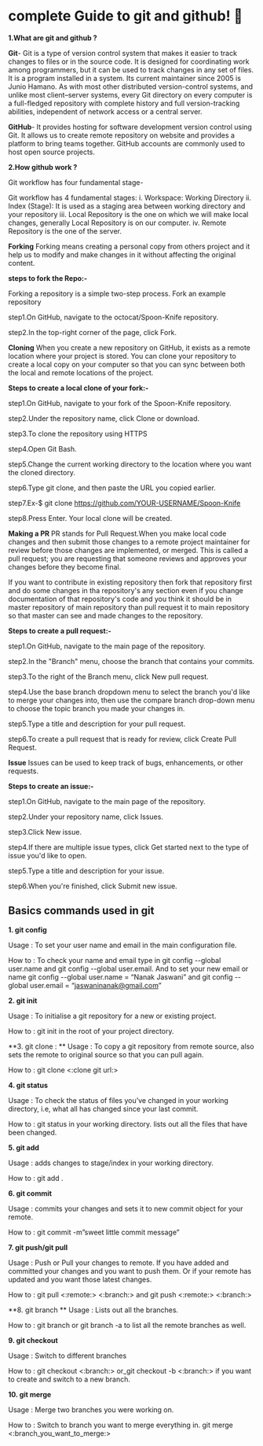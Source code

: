 # complete Guide to git and github! 📔
**1.What are git and github ?**

**Git**- Git is a type of version control system that makes it easier to track changes to files or in the source code. It is designed for coordinating work among programmers, but it can be used to track changes in any set of files. It is a program installed in a system. 
Its current maintainer since 2005 is Junio Hamano. As with most other distributed version-control systems, and unlike most client–server systems, every Git directory on every computer is a full-fledged repository with complete history and full version-tracking abilities, independent of network access or a central server.

**GitHub**- It provides hosting for software development version control using Git. It allows us to create remote repository on website and provides a platform to bring teams together.
GitHub accounts are commonly used to host open source projects.


**2.How github work ?**

Git workflow has four fundamental stage-

 Git workflow has 4 fundamental stages: 
  i.   Workspace: Working Directory 
  ii.  Index (Stage): It is used as a staging area between working directory and your repository
  iii. Local Repository is the one on which we will make local changes, generally Local Repository is on our computer.
  iv.  Remote Repository is the one of the server.


**Forking**
Forking means creating a personal copy from others project and it help us to modify and make changes in it without affecting the original content. 

**steps to fork the Repo:-**

Forking a repository is a simple two-step process. Fork an example repository

step1.On GitHub, navigate to the octocat/Spoon-Knife repository.

step2.In the top-right corner of the page, click Fork.

**Cloning**
When you create a new repository on GitHub, it exists as a remote location where your project is stored. You can clone your repository to create a local copy on your computer so that you can sync between both the local and remote locations of the project.

**Steps to create a local clone of your fork:-**

step1.On GitHub, navigate to your fork of the Spoon-Knife repository.

step2.Under the repository name, click Clone or download.

step3.To clone the repository using HTTPS

step4.Open Git Bash.

step5.Change the current working directory to the location where you want the cloned directory.

step6.Type git clone, and then paste the URL you copied earlier.

step7.Ex-$ git clone https://github.com/YOUR-USERNAME/Spoon-Knife

step8.Press Enter. Your local clone will be created.

**Making a PR**
PR stands for Pull Request.When you make local code changes and then submit those changes to a remote project maintainer for review before those changes are implemented, or merged.
This is called a pull request; you are requesting that someone reviews and approves your changes before they become final.


If you want to contribute in existing repository then fork that repository first and do some changes in tha repository's any section even if you change documentation of that repository's code and you think it should be in master repository of main repository than pull request it to main repository so that master can see and made changes to the repository.

**Steps to create a pull request:-**

step1.On GitHub, navigate to the main page of the repository.

step2.In the "Branch" menu, choose the branch that contains your commits.

step3.To the right of the Branch menu, click New pull request.

step4.Use the base branch dropdown menu to select the branch you'd like to merge your changes into, then use the compare branch drop-down menu to choose the topic branch you made your changes in.

step5.Type a title and description for your pull request.

step6.To create a pull request that is ready for review, click Create Pull Request.

**Issue**
Issues can be used to keep track of bugs, enhancements, or other requests.

**Steps to create an issue:-**

step1.On GitHub, navigate to the main page of the repository.

step2.Under your repository name, click Issues.

step3.Click New issue.

step4.If there are multiple issue types, click Get started next to the type of issue you'd like to open.

step5.Type a title and description for your issue.

step6.When you're finished, click Submit new issue.

## Basics commands used in git
**1. git config**

Usage : To set your user name and email in the main configuration file.

How to : To check your name and email type in git config --global user.name and git config --global user.email. And to set your new email or name git config --global user.name = “Nanak Jaswani” and git config -- global user.email = “jaswaninanak@gmail.com”

**2. git init**

Usage : To initialise a git repository for a new or existing project.

How to : git init in the root of your project directory.

**3. git clone : **
Usage : To copy a git repository from remote source, also sets the remote to original source so that you can pull again.

How to : git clone <:clone git url:>

**4. git status**

Usage : To check the status of files you’ve changed in your working directory, i.e, what all has changed since your last commit.

How to : git status in your working directory. lists out all the files that have been changed.

**5. git add**

Usage : adds changes to stage/index in your working directory.

How to : git add .

**6. git commit**

Usage : commits your changes and sets it to new commit object for your remote.

How to : git commit -m”sweet little commit message”

**7. git push/git pull**

Usage : Push or Pull your changes to remote. If you have added and committed your changes and you want to push them. Or if your remote has updated and you want those latest changes.

How to : git pull <:remote:> <:branch:> and git push <:remote:> <:branch:>

**8. git branch **
Usage : Lists out all the branches.

How to : git branch or git branch -a to list all the remote branches as well.

**9. git checkout**

Usage : Switch to different branches

How to : git checkout <:branch:> or_git checkout -b <:branch:> if you want to create and switch to a new branch.

**10. git merge**

Usage : Merge two branches you were working on.

How to : Switch to branch you want to merge everything in. git merge <:branch_you_want_to_merge:>
